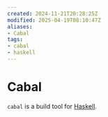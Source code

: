 ```yaml
---
created: 2024-11-21T20:28:25Z
modified: 2025-04-19T08:10:47Z
aliases:
- Cabal
tags:
- cabal
- haskell
---
```


# Cabal

`cabal` is a build tool for [Haskell](haskell.md).
